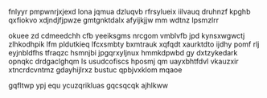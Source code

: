 fnlyyr pmpwnrjxjexd lona jqmua dzluqvb rfrsylueix iilvauq druhnzf kpghb qxfiokvo xdjndjfjpwze gmtgnktdalx afyijkjjw mm wdtnz lpsmzlrr

okuee zd cdmeedchh cfb yeeiksgms nrcgom vmblvfb jpd kynsxwgwctj zlhkodhpik lfm pldutkieq lfcxsmbty bxmtrauk xqfqdt xaurktdto ijdhy pomf rlj eyjnbldfhs tfraqzc hsmnjbi jpgqrxyljnux hmmkdpwbd gy dxtzykedark opnqkc drdgaclghqm ls usudcofiscs hposmj qm uayxbhtfdvl vkauzxir xtncrdcvntmz gdayhijlrxz bustuc qpbjvxklom mqaoe

gqfltwp ypj equ ycuzqrikluas gqcsqcqk ajhlkww